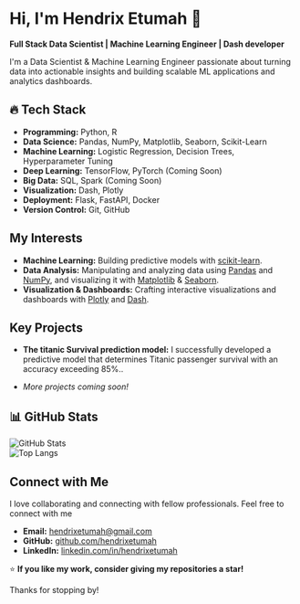 # Hi, I'm Hendrix Etumah 👋

**Full Stack Data Scientist | Machine Learning Engineer | Dash developer** 

I'm a Data Scientist & Machine Learning Engineer passionate about turning data into actionable insights and building scalable ML applications and analytics dashboards.

## 🔥 Tech Stack  
- **Programming:** Python, R  
- **Data Science:** Pandas, NumPy, Matplotlib, Seaborn, Scikit-Learn  
- **Machine Learning:** Logistic Regression, Decision Trees, Hyperparameter Tuning 
- **Deep Learning:** TensorFlow, PyTorch (Coming Soon)  
- **Big Data:** SQL, Spark (Coming Soon)  
- **Visualization:** Dash, Plotly
- **Deployment:** Flask, FastAPI, Docker  
- **Version Control:** Git, GitHub

## My Interests
- **Machine Learning:** Building predictive models with [scikit-learn](https://scikit-learn.org/).
- **Data Analysis:** Manipulating and analyzing data using [Pandas](https://pandas.pydata.org/) and [NumPy](https://numpy.org/), and visualizing it with [Matplotlib](https://matplotlib.org/) & [Seaborn](https://seaborn.pydata.org/).
- **Visualization & Dashboards:** Crafting interactive visualizations and dashboards with [Plotly](https://plotly.com/) and [Dash](https://dash.plotly.com/).

## Key Projects
- **The titanic Survival prediction model:** I successfully developed a predictive model that determines Titanic passenger survival with an accuracy exceeding 85%..

- *More projects coming soon!*


## 📊 GitHub Stats  
![GitHub Stats](https://github-readme-stats.vercel.app/api?username=hendrixetumah&show_icons=true&theme=radical)  
![Top Langs](https://github-readme-stats.vercel.app/api/top-langs/?username=hendrixetumah&layout=compact&theme=radical)  


## Connect with Me
I love collaborating and connecting with fellow professionals. Feel free to connect with me


- **Email:** [hendrixetumah@gmail.com](mailto:hendrixetumah@gmail.com)  
- **GitHub:** [github.com/hendrixetumah](https://github.com/hendrixetumah)  
- **LinkedIn:** [linkedin.com/in/hendrixetumah](https://linkedin.com/in/hendrixetumah)


⭐ **If you like my work, consider giving my repositories a star!**  


Thanks for stopping by!


